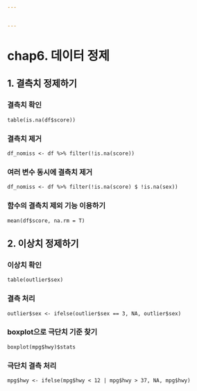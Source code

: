 ```yaml
---


---
```


<h1 id="chap6.-데이터-정제">chap6. 데이터 정제</h1>
<h2 id="결측치-정제하기">1. 결측치 정제하기</h2>
<h3 id="결측치-확인">결측치 확인</h3>
<pre><code>table(is.na(df$score))
</code></pre>
<h3 id="결측치-제거">결측치 제거</h3>
<pre><code>df_nomiss &lt;- df %&gt;% filter(!is.na(score))
</code></pre>
<h3 id="여러-변수-동시에-결측치-제거">여러 변수 동시에 결측치 제거</h3>
<pre><code>df_nomiss &lt;- df %&gt;% filter(!is.na(score) $ !is.na(sex))
</code></pre>
<h3 id="함수의-결측치-제외-기능-이용하기">함수의 결측치 제외 기능 이용하기</h3>
<pre><code>mean(df$score, na.rm = T)
</code></pre>
<h2 id="이상치-정제하기">2. 이상치 정제하기</h2>
<h3 id="이상치-확인">이상치 확인</h3>
<pre><code>table(outlier$sex)
</code></pre>
<h3 id="결측-처리">결측 처리</h3>
<pre><code>outlier$sex &lt;- ifelse(outlier$sex == 3, NA, outlier$sex)
</code></pre>
<h3 id="boxplot으로-극단치-기준-찾기">boxplot으로 극단치 기준 찾기</h3>
<pre><code>boxplot(mpg$hwy)$stats
</code></pre>
<h3 id="극단치-결측-처리">극단치 결측 처리</h3>
<pre><code>mpg$hwy &lt;- ifelse(mpg$hwy &lt; 12 | mpg$hwy &gt; 37, NA, mpg$hwy)
</code></pre>

